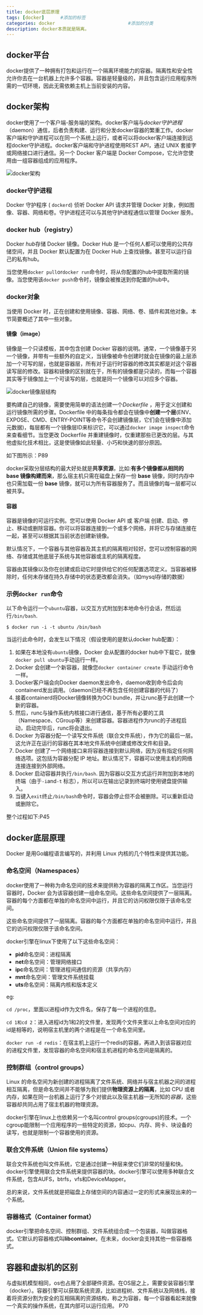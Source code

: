 ```yaml
---
title: docker底层原理
tags: [docker]      #添加的标签
categories: docker                           #添加的分类
description: docker本质就是隔离。
---
```




## docker平台

docker提供了一种拥有打包和运行在一个隔离环境能力的容器。隔离性和安全性允许你去在一台机器上允许多个容器。容器是轻量级的，并且包含运行应用程序所需的一切环境，因此无需依赖主机上当前安装的内容。



## docker架构

docker使用了一个客户端-服务端的架构。docker客户端与*docker守护进程*（daemon）通信，后者负责构建、运行和分发docker容器的繁重工作。docker客户端和守护进程可以在同一个系统上运行，或者可以将docker客户端连接到远程docker守护进程。docker客户端和守护进程使用REST API，通过 UNIX 套接字或网络接口进行通信。另一个 Docker 客户端是 Docker Compose，它允许您使用由一组容器组成的应用程序。

![docker架构](https://raw.githubusercontent.com/OverCookkk/PicBed/master/blogImg/docker%E6%9E%B6%E6%9E%84.png)

### docker守护进程

Docker 守护程序 ( `dockerd`) 侦听 Docker API 请求并管理 Docker 对象，例如图像、容器、网络和卷。守护进程还可以与其他守护进程通信以管理 Docker 服务。


### docker hub（registry）

Docker *hub*存储 Docker 镜像。Docker Hub 是一个任何人都可以使用的公共存储空间，并且 Docker 默认配置为在 Docker Hub 上查找镜像。甚至可以运行自己的私有hub。

当您使用`docker pull`or`docker run`命令时，将从你配置的hub中提取所需的镜像。当您使用该`docker push`命令时，镜像会被推送到你配置的hub中。



### docker对象

当使用 Docker 时，正在创建和使用镜像、容器、网络、卷、插件和其他对象。本节简要概述了其中一些对象。

#### 镜像（image）

镜像是一个只读模板，其中包含创建 Docker 容器的说明。通常，一个镜像基于另一个镜像，并带有一些额外的自定义，当镜像被命令创建时就会在镜像的最上层添加一个可写的层，也就是容器层，所有对于运行时容器的修改其实都是对这个容器读写层的修改。容器和镜像的区别就在于，所有的镜像都是只读的，而每一个容器其实等于镜像加上一个可读写的层，也就是同一个镜像可以对应多个容器。

![docker镜像层结构](https://raw.githubusercontent.com/OverCookkk/PicBed/master/blogImg/docker%E9%95%9C%E5%83%8F%E5%B1%82%E7%BB%93%E6%9E%84.png)

要构建自己的镜像，需要使用简单的语法创建一个*Dockerfile* ，用于定义创建和运行镜像所需的步骤。Dockerfile 中的每条指令都会在镜像中**创建一个层**(ENV、EXPOSE、CMD、ENTRY-POINT等命令不会创建镜像层，它们会在镜像中添加元数据)，每层都有一个镜像层ID来标识它，可以通过`docker image inspect`命令来查看细节。当您更改 Dockerfile 并重建镜像时，仅重建那些已更改的层。与其他虚拟化技术相比，这是使镜像如此轻量、小巧和快速的部分原因。

如下图所示：P89



docker采取分层结构的最大好处就是**共享资源**，比如:**有多个镜像都从相同的 base 镜像构建而来**，那么宿主机只需在磁盘上保存一份 **base** 镜像，同时内存中也只需加载一份 **base** 镜像，就可以为所有容器服务了。而且镜像的每一层都可以被共享。




#### 容器

容器是镜像的可运行实例。您可以使用 Docker API 或 客户端 创建、启动、停止、移动或删除容器。你可以将容器连接到一个或多个网络，并将它与存储连接在一起，甚至可以根据其当前状态创建新镜像。

默认情况下，一个容器与其他容器及其主机的隔离相对较好。您可以控制容器的网络、存储或其他底层子系统与其他容器或主机的隔离程度。

容器由其镜像以及你在创建或启动它时提供给它的任何配置选项定义。当容器被移除时，任何未存储在持久存储中的状态更改都会消失。（如mysql存储的数据）



### 示例`docker run`命令

以下命令运行一个`ubuntu`容器，以交互方式附加到本地命令行会话，然后运行`/bin/bash`.

```
$ docker run -i -t ubuntu /bin/bash
```

当运行此命令时，会发生以下情况（假设使用的是默认docker hub配置）：

1. 如果在本地没有`ubuntu`镜像，Docker 会从配置的docker hub中下载它，就像`docker pull ubuntu`手动运行一样。
2. Docker 会创建一个新容器，就像您`docker container create` 手动运行命令一样。
3. Docker客户端会向Docker daemon发出命令，daemon收到命令后会向containerd发出调用。（daemon已经不再包含任何创建容器的代码了）
4. 接着containerd将Docker镜像转换为OCI bundle，并让runc基于此创建一个新的容器。
5. 然后，runc与操作系统内核接口进行通信，基于所有必要的工具（Namespace、CGroup等）来创建容器。容器进程作为runc的子进程启动，启动完毕后，runc将会退出。
6. Docker 为容器分配一个读写文件系统（联合文件系统），作为它的最后一层。这允许正在运行的容器在其本地文件系统中创建或修改文件和目录。
7. Docker 创建了一个网络接口来将容器连接到默认网络，因为没有指定任何网络选项。这包括为容器分配 IP 地址。默认情况下，容器可以使用主机的网络连接连接到外部网络。
8. Docker 启动容器并执行`/bin/bash`. 因为容器以交互方式运行并附加到本地的终端（由于`-i`and`-t` 标志），所以可以在输出记录到终端时使用键盘提供输入。
9. 当键入`exit`终止`/bin/bash`命令时，容器会停止但不会被删除。可以重新启动或删除它。

整个过程如下:P45



## docker底层原理

Docker 是用Go编程语言编写的，并利用 Linux 内核的几个特性来提供其功能。

### 命名空间（Namespaces）

docker使用了一种称为命名空间的技术来提供称为容器的隔离工作区。当您运行容器时，Docker 会为该容器创建一组命名空间。这些命名空间提供了一层隔离。容器的每个方面都在单独的命名空间中运行，并且它的访问权限仅限于该命名空间。

这些命名空间提供了一层隔离。容器的每个方面都在单独的命名空间中运行，并且它的访问权限仅限于该命名空间。

docker引擎在linux下使用了以下这些命名空间：

- **pid**命名空间：进程隔离
- **net**命名空间：管理网络接口
- **ipc**命名空间：管理进程间通信的资源（共享内存）
- **mnt**命名空间：管理文件系统挂载
- **uts**命名空间：隔离内核和版本定义

eg:

`cd /proc`，里面以进程id作为文件名，保存了每一个进程的信息。

`cd 1和cd 2`：进入进程id为1和2的文件里，发现两个文件夹里以上命名空间对应的id是相等的，说明宿主机里的两个进程是在一个命名空间里。

`docker run -d redis`：在宿主机上运行一个redis的容器，再进入到该容器对应的进程文件里，发现容器的命名空间和宿主机进程的命名空间是隔离的。



### 控制群组（control groups）

Linux 的命名空间为新创建的进程隔离了文件系统、网络并与宿主机器之间的进程相互隔离，但是命名空间并不能够为我们提供**物理资源上的隔离**，比如 CPU 或者内存，如果在同一台机器上运行了多个对彼此以及宿主机器一无所知的*容器*，这些容器却共同占用了宿主机器的物理资源。

docker引擎在linux上也依赖另一个名叫control groups(cgroups)的技术。一个cgroup能限制一个应用程序的一些特定的资源，如cpu、内存、网卡、块设备的读写，也就是限制一个容器使用的资源。



### 联合文件系统（Union file systems）

联合文件系统也叫文件系统，它是通过创建一种层来使它们非常的轻量和快。 docker引擎使用联合文件系统来提供容器的块。docker引擎可以使用多种联合文件系统，包含AUFS，btrfs，vfs和DeviceMapper。

总的来说，文件系统就是把磁盘上存储空间的内容通过一定的形式来展现出来的一个系统。



### 容器格式（Container format）

docker引擎把命名空间、控制群组、文件系统组合成一个包装器，叫做容器格式。它默认的容器格式叫**libcontainer**。在未来，docker会支持其他一些容器格式。






## 容器和虚拟机的区别

与虚拟机模型相同，os也占用了全部硬件资源。在OS层之上，需要安装容器引擎（docker）。容器引擎可以获取系统资源，比如进程树、文件系统以及网络栈，接着将资源分割为安全的互相隔离的资源结构，称之为容器，每一个容器看起来就像一个真实的操作系统，在其内部可以运行应用。
P70